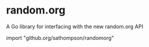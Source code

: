 # random.org
A Go library for interfacing with the new random.org API

import "github.org/sathompson/randomorg"
